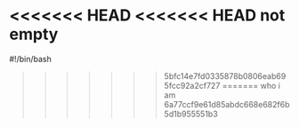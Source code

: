<<<<<<< HEAD
<<<<<<< HEAD
 not empty
=======
#!/bin/bash
>>>>>>> 5bfc14e7fd0335878b0806eab695fcc92a2cf727
=======
who i am 
>>>>>>> 6a77ccf9e61d85abdc668e682f6b5d1b955551b3
